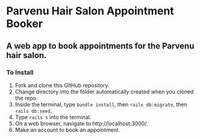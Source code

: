 # Parvenu Hair Salon Appointment Booker

## A web app to book appointments for the Parvenu hair salon. 

### To Install
1. Fork and clone this GitHub repository. 
2. Change directory into the folder automatically created when you cloned the repo. 
3. Inside the terminal, type ```bundle install```, then ```rails db:migrate```, then ```rails db:seed```.
4. Type ```rails s``` into the terminal.
5. On a web browser, navigate to http://localhost:3000/. 
6. Make an account to book an appointment. 
